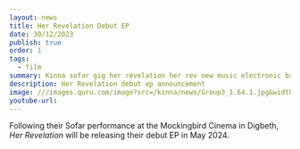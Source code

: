 ```yaml
---
layout: news
title: Her Revelation Debut EP
date: 30/12/2023
publish: true
order: 1
tags:
  - film
summary: Kinna sofar gig her revelation her rev new music electronic band singing debut ep new announcement release
description: Her Revelation debut ep announcement
image: ///images.quru.com/image?src=/kinna/news/Group3_1.64.1.jpg&width=126&right=0.93438&left=0.06875
youtube-url:
---
```


Following their Sofar performance at the Mockingbird Cinema in Digbeth, <i>Her Revelation</i> will be releasing their debut EP in May 2024.
